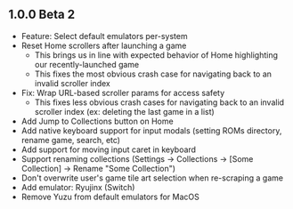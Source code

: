 ## 1.0.0 Beta 2
* Feature: Select default emulators per-system
* Reset Home scrollers after launching a game
    * This brings us in line with expected behavior of Home highlighting our recently-launched game
    * This fixes the most obvious crash case for navigating back to an invalid scroller index
* Fix: Wrap URL-based scroller params for access safety
    * This fixes less obvious crash cases for navigating back to an invalid scroller index (ex: deleting the last game in a list)
* Add Jump to Collections button on Home
* Add native keyboard support for input modals (setting ROMs directory, rename game, search, etc)
* Add support for moving input caret in keyboard
* Support renaming collections (Settings -> Collections -> [Some Collection] -> Rename "Some Collection")
* Don't overwrite user's game tile art selection when re-scraping a game
* Add emulator: Ryujinx (Switch)
* Remove Yuzu from default emulators for MacOS
